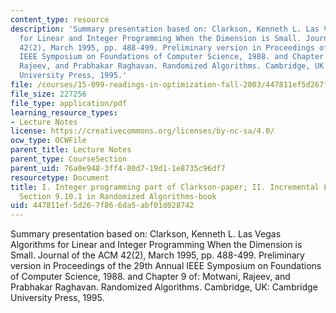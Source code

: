 ```yaml
---
content_type: resource
description: 'Summary presentation based on: Clarkson, Kenneth L. Las Vegas Algorithms
  for Linear and Integer Programming When the Dimension is Small. Journal of the ACM
  42(2), March 1995, pp. 488-499. Preliminary version in Proceedings of the 29th Annual
  IEEE Symposium on Foundations of Computer Science, 1988. and Chapter 9 of: Motwani,
  Rajeev, and Prabhakar Raghavan. Randomized Algorithms. Cambridge, UK: Cambridge
  University Press, 1995.'
file: /courses/15-099-readings-in-optimization-fall-2003/447811ef5d267f866da5abf01d028742_ses3_book.pdf
file_size: 227256
file_type: application/pdf
learning_resource_types:
- Lecture Notes
license: https://creativecommons.org/licenses/by-nc-sa/4.0/
ocw_type: OCWFile
parent_title: Lecture Notes
parent_type: CourseSection
parent_uid: 76a0e948-3ff4-80d7-19d1-1e8735c96df7
resourcetype: Document
title: I. Integer programming part of Clarkson-paper; II. Incremental Linear Programming,
  Section 9.10.1 in Randomized Algorithms-book
uid: 447811ef-5d26-7f86-6da5-abf01d028742
---
```

Summary presentation based on: Clarkson, Kenneth L. Las Vegas Algorithms for Linear and Integer Programming When the Dimension is Small. Journal of the ACM 42(2), March 1995, pp. 488-499. Preliminary version in Proceedings of the 29th Annual IEEE Symposium on Foundations of Computer Science, 1988. and Chapter 9 of: Motwani, Rajeev, and Prabhakar Raghavan. Randomized Algorithms. Cambridge, UK: Cambridge University Press, 1995.